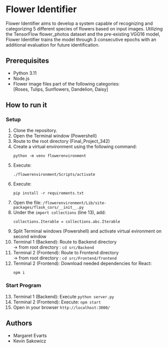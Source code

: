 # Flower Identifier

Flower Identifier aims to develop a system capable of recognizing and categorizing 5 different species of flowers based on input images. Utilizing the TensorFlow flower_photos dataset and the pre-existing VGG16 model, Flower Identifier trains the model through 3 consecutive epochs with an additional evaluation for future identification.

## Prerequisites

- Python 3.11
- Node.js
- Flower image files part of the following categories: <br>
    [Roses, Tulips, Sunflowers, Dandelion, Daisy]

## How to run it

### Setup

1. Clone the repository.
2. Open the Terminal window (Powershell)
3. Route to the root directory (Final_Project_342)
4. Create a virtual environment using the following command:
    ```
    python -m venv flowerenvironment
    ```
5. Execute:
    ```
    ./flowerenvironment/Scripts/activate
    ```
6. Execute: 
    ```
    pip install -r requirements.txt
    ```
7. Open the file:
    `/flowerenvironment/Lib/site-packages/flask_cors/__init__.py`
8. Under the `import collections` (line 13), add:
    ```
    collections.Iterable = collections.abc.Iterable
    ```
9. Split Terminal windows (Powershell) and activate virtual evironment on second window
10. Terminal 1 (Backend): Route to Backend directory <br>
    -> from root directory : `cd src/Backend`
11. Terminal 2 (Frontend): Route to Frontend directory <br>
    -> from root directory : `cd src/Frontend/frontend`
12. Terminal 2 (Frontend): Download needed dependencies for React:
    ```
    npm i
    ```

### Start Program

13. Terminal 1 (Backend): Execute `python server.py`
14. Terminal 2 (Frontend): Execute: `npm start`
15. Open in your browser `http://localhost:3000/`

## Authors

- Margaret Evarts
- Kevin Sakowicz
